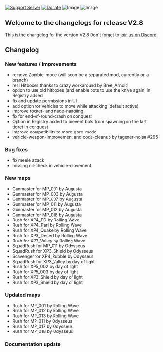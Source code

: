 [![Support Server](https://img.shields.io/discord/862736286774198322.svg?label=Discord&logo=Discord&colorB=7289da&style=for-the-badge)](https://discord.com/invite/FKamccAEqz)
[![Donate](https://img.shields.io/badge/Donate-PayPal-green.svg?style=for-the-badge)](https://www.paypal.me/joe91de)
![Image](https://img.shields.io/github/downloads/Joe91/fun-bots/total?style=for-the-badge)
![Image](https://img.shields.io/github/stars/Joe91/fun-bots?style=for-the-badge)

## Welcome to the changelogs for release **V2.8**
This is the changelog for the version V2.8 Don't forget to [join us on Discord](https://discord.com/invite/FKamccAEqz)

## Changelog

### New features / improvements
* remove Zombie-mode (will soon be a separated mod, currently on a branch)
* real Hitboxes thanks to crazy workaround by Bree_Arnold
* option to use old hitboxes (and enable bots to use the knive again) in Registry added
* fix and update permissions in UI
* add option for vehicles to move while attacking (default active)
* improve rocket- and nade-handling
* fix for end-of-round-crash on conquest
* Option in Registry added to prevent bots from spawning on the last ticket in conquest
* improve compatibility to more-gore-mode
* vehicle-weapon-improvement and code-cleanup by tagener-noisu #295

### Bug fixes
* fix meele attack
* missing nil-check in vehicle-movement

### New maps
* Gunmaster for MP_001 by Augusta
* Gunmaster for MP_003 by Augusta
* Gunmaster for MP_007 by Augusta
* Gunmaster for MP_011 by Augusta
* Gunmaster for MP_012 by Augusta
* Gunmaster for MP_018 by Augusta
* Rush for XP4_FD by Rolling Wave
* Rush for XP4_Parl by Rolling Wave
* Rush for XP4_Quake by Rolling Wave
* Rush for XP3_Desert by Rolling Wave
* Rush for XP3_Valley by Rolling Wave
* SquadRush for MP_011 by Odysseus
* SquadRush for XP3_Shield by Odysseus
* Scavenger for XP4_Rubble by Odysseus
* SquadRush for XP3_Valley by day of light
* Rush for XP5_002 by day of light
* Rush for XP5_003 by day of light
* Rush for XP3_Shield by day of light
* Rush for XP3_Shield by day of light

### Updated maps
* Rush for MP_001 by Rolling Wave
* Rush for MP_012 by Rolling Wave
* Rush for MP_013 by Rolling Wave
* Rush for MP_011 by Odysseus
* Rush for MP_017 by Odysseus
* Rush for MP_018 by Odysseus

### Documentation update

